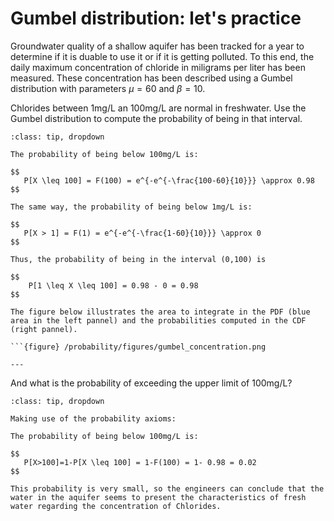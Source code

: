 
# Gumbel distribution: let's practice

Groundwater quality of a shallow aquifer has been tracked for a year to determine if it is duable to use it or if it is getting polluted. To this end, the daily maximum concentration of chloride in miligrams per liter has been measured. These concentration has been described using a Gumbel distribution with parameters $\mu=60$ and $\beta=10$.

Chlorides between 1mg/L an 100mg/L are normal in freshwater. Use the Gumbel distribution to compute the probability of being in that interval.

```{admonition} Answer
:class: tip, dropdown

The probability of being below 100mg/L is:

$$
   P[X \leq 100] = F(100) = e^{-e^{-\frac{100-60}{10}}} \approx 0.98 
$$

The same way, the probability of being below 1mg/L is:

$$
   P[X > 1] = F(1) = e^{-e^{-\frac{1-60}{10}}} \approx 0
$$

Thus, the probability of being in the interval (0,100) is

$$
    P[1 \leq X \leq 100] = 0.98 - 0 = 0.98
$$

The figure below illustrates the area to integrate in the PDF (blue area in the left pannel) and the probabilities computed in the CDF (right pannel).

```{figure} /probability/figures/gumbel_concentration.png

---

```


And what is the probability of exceeding the upper limit of 100mg/L?

```{admonition} Answer
:class: tip, dropdown

Making use of the probability axioms:

The probability of being below 100mg/L is:

$$
   P[X>100]=1-P[X \leq 100] = 1-F(100) = 1- 0.98 = 0.02
$$

This probability is very small, so the engineers can conclude that the water in the aquifer seems to present the characteristics of fresh water regarding the concentration of Chlorides.

```
